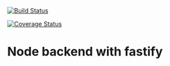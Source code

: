 [![Build Status](https://travis-ci.org/devilbags/node-fast.svg?branch=master)](https://travis-ci.org/devilbags/node-fast)

[![Coverage Status](https://coveralls.io/repos/github/devilbags/node-fast/badge.svg?branch=master)](https://coveralls.io/github/devilbags/node-fast?branch=master)

# Node backend with fastify
